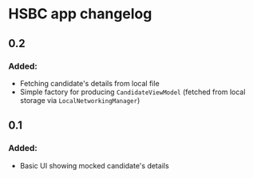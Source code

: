 # HSBC app changelog


## 0.2
### Added:
- Fetching candidate's details from local file
- Simple factory for producing `CandidateViewModel` (fetched from local storage via `LocalNetworkingManager`)

## 0.1
### Added:
- Basic UI showing mocked candidate's details

